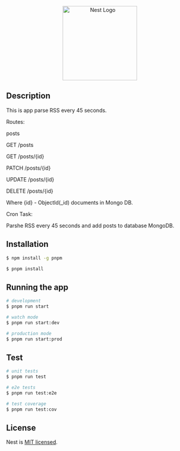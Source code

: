 <p align="center">
  <a href="http://nestjs.com/" target="blank"><img src="https://nestjs.com/img/logo-small.svg" width="200" alt="Nest Logo" /></a>
</p>

## Description

This is app parse RSS every 45 seconds.

Routes:

posts

GET /posts

GET /posts/{id}

PATCH /posts/{id}

UPDATE /posts/{id}

DELETE /posts/{id}

Where {id} - ObjectId(_id) documents in Mongo DB.


Cron Task:

Parshe RSS every 45 seconds and add posts to database MongoDB.

## Installation

```bash
$ npm install -g pnpm
```

```bash
$ pnpm install
```

## Running the app

```bash
# development
$ pnpm run start

# watch mode
$ pnpm run start:dev

# production mode
$ pnpm run start:prod
```

## Test

```bash
# unit tests
$ pnpm run test

# e2e tests
$ pnpm run test:e2e

# test coverage
$ pnpm run test:cov
```

## License

Nest is [MIT licensed](LICENSE).
